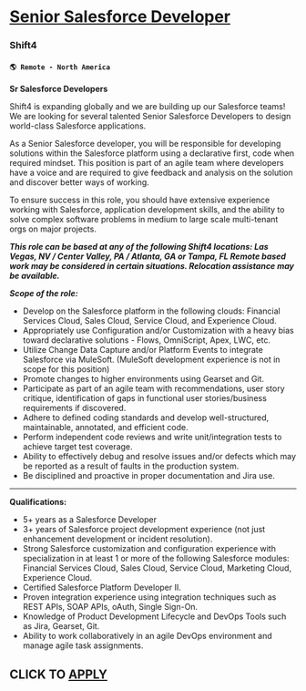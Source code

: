 # [Senior Salesforce Developer](https://www.remotewlb.com/apply/senior-salesforce-developer-120327)  
### Shift4  
#### `🌎 Remote - North America`  

**Sr Salesforce Developers**

Shift4 is expanding globally and we are building up our Salesforce teams! We are looking for several talented Senior Salesforce Developers to design world-class Salesforce applications.

As a Senior Salesforce developer, you will be responsible for developing solutions within the Salesforce platform using a declarative first, code when required mindset. This position is part of an agile team where developers have a voice and are required to give feedback and analysis on the solution and discover better ways of working.

To ensure success in this role, you should have extensive experience working with Salesforce, application development skills, and the ability to solve complex software problems in medium to large scale multi-tenant orgs on major projects.

**_This role can be based at any of the following Shift4 locations: Las Vegas, NV / Center Valley, PA / Atlanta, GA or Tampa, FL Remote based work may be considered in certain situations. Relocation assistance may be available._**

**_Scope of the role:_**

  * Develop on the Salesforce platform in the following clouds: Financial Services Cloud, Sales Cloud, Service Cloud, and Experience Cloud.
  * Appropriately use Configuration and/or Customization with a heavy bias toward declarative solutions - Flows, OmniScript, Apex, LWC, etc.
  * Utilize Change Data Capture and/or Platform Events to integrate Salesforce via MuleSoft. (MuleSoft development experience is not in scope for this position)
  * Promote changes to higher environments using Gearset and Git.
  * Participate as part of an agile team with recommendations, user story critique, identification of gaps in functional user stories/business requirements if discovered.
  * Adhere to defined coding standards and develop well-structured, maintainable, annotated, and efficient code.
  * Perform independent code reviews and write unit/integration tests to achieve target test coverage.
  * Ability to effectively debug and resolve issues and/or defects which may be reported as a result of faults in the production system.
  * Be disciplined and proactive in proper documentation and Jira use.

****

**Qualifications:**

  * 5+ years as a Salesforce Developer
  * 3+ years of Salesforce project development experience (not just enhancement development or incident resolution).
  * Strong Salesforce customization and configuration experience with specialization in at least 1 or more of the following Salesforce modules: Financial Services Cloud, Sales Cloud, Service Cloud, Marketing Cloud, Experience Cloud.
  * Certified Salesforce Platform Developer II.
  * Proven integration experience using integration techniques such as REST APIs, SOAP APIs, oAuth, Single Sign-On.
  * Knowledge of Product Development Lifecycle and DevOps Tools such as Jira, Gearset, Git.
  * Ability to work collaboratively in an agile DevOps environment and manage agile task assignments.

  
## CLICK TO [APPLY](https://www.remotewlb.com/apply/senior-salesforce-developer-120327)

